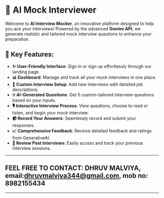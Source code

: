 # 🤖 AI Mock Interviewer

Welcome to **AI Interview Mocker**, an innovative platform designed to help you ace your interviews! Powered by the advanced **Gemini API**, we generate realistic and tailored mock interview questions to enhance your preparation. 

## 🚀 Key Features:

- **✨ User-Friendly Interface**: Sign in or sign up effortlessly through our landing page.
- **📊 Dashboard**: Manage and track all your mock interviews in one place.
- **📝 Custom Interview Setup**: Add new interviews with detailed job descriptions.
- **💡 AI-Generated Questions**: Get 5 custom-tailored interview questions based on your inputs.
- **🎙️ Interactive Interview Process**: View questions, choose to read or listen, and begin your mock interview.
- **📹 Record Your Answers**: Seamlessly record and submit your responses.
- **📈 Comprehensive Feedback**: Receive detailed feedback and ratings from GenerativeAI.
- **📂 Review Past Interviews**: Easily access and track your previous interview sessions.

------------------------------------------------------------------------------------------

## FEEL FREE TO CONTACT: DHRUV MALVIYA, email:dhruvmalviya344@gmail.com, mob no: 8982155434
-------------------------------------------------------------------------------------------